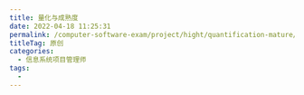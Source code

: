 ```yaml
---
title: 量化与成熟度
date: 2022-04-18 11:25:31
permalink: /computer-software-exam/project/hight/quantification-mature/
titleTag: 原创
categories:
  - 信息系统项目管理师
tags:
  - 
---
```

